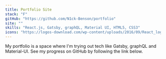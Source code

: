 ```yaml
---
title: Portfolio Site
stack: "F"
gitHub: "https://github.com/N1ck-Benson/portfolio"
site: ""
skills: "React.js, Gatsby, graphQL, Material UI, HTML5, CSS3"
icons: "https://logos-download.com/wp-content/uploads/2016/09/React_logo_logotype_emblem.png, https://seeklogo.com/images/G/gatsby-logo-1A245AD37F-seeklogo.com.png, https://cdn.freebiesupply.com/logos/large/2x/graphql-logo-png-transparent.png, https://material-ui.com/static/logo_raw.svg, https://logos-download.com/wp-content/uploads/2017/07/HTML5_badge.png, https://upload.wikimedia.org/wikipedia/commons/thumb/3/3d/CSS.3.svg/1200px-CSS.3.svg.png"
---
```


My portfolio is a space where I'm trying out tech like Gatsby, graphQL and Material-UI. See my progress on GitHub by following the link below.
